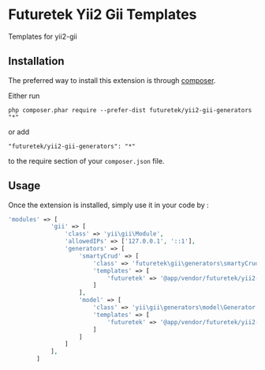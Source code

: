 Futuretek Yii2 Gii Templates
============================
Templates for yii2-gii

Installation
------------

The preferred way to install this extension is through [composer](http://getcomposer.org/download/).

Either run

```
php composer.phar require --prefer-dist futuretek/yii2-gii-generators "*"
```

or add

```
"futuretek/yii2-gii-generators": "*"
```

to the require section of your `composer.json` file.


Usage
-----

Once the extension is installed, simply use it in your code by  :

```php
'modules' => [
            'gii' => [
                'class' => 'yii\gii\Module',
                'allowedIPs' => ['127.0.0.1', '::1'],
                'generators' => [
                    'smartyCrud' => [
                        'class' => 'futuretek\gii\generators\smartyCrud\Generator',
                        'templates' => [
                            'futuretek' => '@app/vendor/futuretek/yii2-gii-generators/smartyCrud/default',
                        ]
                    ],
                    'model' => [
                        'class' => 'yii\gii\generators\model\Generator',
                        'templates' => [
                            'futuretek' => '@app/vendor/futuretek/yii2-gii-generators/model',
                        ]
                    ]
                ]
            ],
        ]     
```
